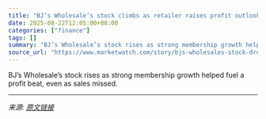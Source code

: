 ```yaml
---
title: "BJ’s Wholesale’s stock climbs as retailer raises profit outlook amid growing membership"
date: 2025-08-22T12:05:00+08:00
categories: ["finance"]
tags: []
summary: "BJ’s Wholesale’s stock rises as strong membership growth helped fuel a profit beat, even as sales missed."
source_url: "https://www.marketwatch.com/story/bjs-wholesales-stock-drops-as-sales-growth-disappoints-6a638681?mod=mw_rss_topstories"
---
```


BJ’s Wholesale’s stock rises as strong membership growth helped fuel a profit beat, even as sales missed.

---

*来源: [原文链接](https://www.marketwatch.com/story/bjs-wholesales-stock-drops-as-sales-growth-disappoints-6a638681?mod=mw_rss_topstories)*
